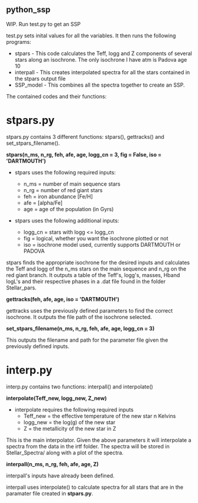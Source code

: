 ## python_ssp
WIP. Run test.py to get an SSP


test.py sets inital values for all the variables. It then runs the following programs:
  - stpars - This code calculates the Teff, logg and Z components of several stars along an isochrone. The only isochrone I have atm is Padova age 10
  - interpall - This creates interpolated spectra for all the stars contained in the stpars output file
  - SSP_model - This combines all the spectra together to create an SSP.


The contained codes and their functions:

# stpars.py

stpars.py contains 3 different functions: stpars(), gettracks() and set_stpars_filename().

**stpars(n_ms, n_rg, feh, afe, age, logg_cn = 3, fig = False, iso = 'DARTMOUTH')**
  - stpars uses the following required inputs:
    - n_ms = number of main sequence stars
    - n_rg = number of red giant stars
    - feh = iron abundance [Fe/H]
    - afe = [alpha/Fe]
    - age = age of the population (in Gyrs)
    
  - stpars uses the following additional inputs:
    - logg_cn = stars with logg <= logg_cn
    - fig = logical, whether you want the isochrone plotted or not
    - iso = isochrone model used, currently supports DARTMOUTH or PADOVA

stpars finds the appropriate isochrone for the desired inputs and calculates the Teff and logg of the n_ms stars on the main sequence and n_rg on the red giant branch. It outputs a table of the Teff's, logg's, masses, Hband logL's and their respective phases in a .dat file found in the folder Stellar_pars.

**gettracks(feh, afe, age, iso = 'DARTMOUTH')**

gettracks uses the previously defined parameters to find the correct isochrone. It outputs the file path of the isochrone selected.

**set_stpars_filename(n_ms, n_rg, feh, afe, age, logg_cn = 3)**

This outputs the filename and path for the parameter file given the previously defined inputs.


# interp.py

interp.py contains two functions: interpall() and interpolate()

**interpolate(Teff_new, logg_new, Z_new)**
  - interpolate requires the following required inputs
      - Teff_new = the effective temperature of the new star n Kelvins
      - logg_new = the log(g) of the new star
      - Z = the metallicity of the new star in Z
  
This is the main interpolator. Given the above parameters it will interpolate a spectra from the data in the irtf folder. The spectra will be stored in Stellar_Spectra/ along with a plot of the spectra.
  
**interpall(n_ms, n_rg, feh, afe, age, Z)**

interpall's inputs have already been defined.

interpall uses interpolate() to calculate spectra for all stars that are in the paramater file created in **stpars.py**.

